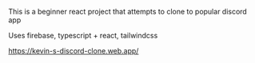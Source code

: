 This is a beginner react project that attempts to clone to popular discord app

Uses firebase, typescript + react, tailwindcss

https://kevin-s-discord-clone.web.app/